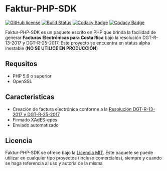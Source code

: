 # Faktur-PHP-SDK

[![GitHub license](https://img.shields.io/github/license/opencode506/Faktur-PHP-SDK.svg)](https://github.com/opencode506/Faktur-PHP-SDK/blob/master/LICENSE)
[![Build Status](https://travis-ci.org/opencode506/Faktur-PHP-SDK.svg?branch=master)](https://travis-ci.org/opencode506/Faktur-PHP-SDK)
[![Codacy Badge](https://api.codacy.com/project/badge/Grade/fec92b28a500436a98e8640747af3172)](https://www.codacy.com/project/opencode506/Faktur-PHP-SDK/dashboard?utm_source=github.com&amp;utm_medium=referral&amp;utm_content=opencode506/Faktur-PHP-SDK&amp;utm_campaign=Badge_Grade_Dashboard)
[![Codacy Badge](https://api.codacy.com/project/badge/Coverage/fec92b28a500436a98e8640747af3172)](https://www.codacy.com/app/opencode506/Faktur-PHP-SDK?utm_source=github.com&utm_medium=referral&utm_content=opencode506/Faktur-PHP-SDK&utm_campaign=Badge_Coverage)

Faktur-PHP-SDK es un paquete escrito en PHP que brinda la facilidad de generar **Facturas Electrónicas para Costa Rica** bajo la resolución DGT-R-13-2017 y DGT-R-25-2017. Este proyecto se encuentra en status alpha inestable (**NO SE UTILICE EN PRODUCCIÓN**)

## Requsitos
- PHP 5.6 o superior
- OpenSSL

## Caracteristicas
- Creación de factura electrónica conforme a la [Resolución DGT-R-13-2017 y DGT-R-25-2017](https://tribunet.hacienda.go.cr/docs/esquemas/2016/v4.2/ResolucionComprobantesElectronicosDGT-R-48-2016_4.2.pdf)
- Firmado XAdES-epes
- Enviado automatizado

## Licencia
Faktur-PHP-SDK se ofrece bajo la [Licencia MIT](LICENSE). Este paquete se puede utilizar en cualquier tipo proyectos (incluso comerciales), siempre y cuando se haga referencia al uso y autoria de la misma
